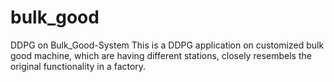 # bulk_good
DDPG on Bulk_Good-System
This is a DDPG application on customized bulk good machine, which are having different stations, closely resembels the original functionality in a factory.
